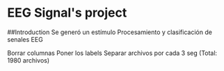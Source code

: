 # EEG Signal's project
##Introduction
Se generó un estímulo
Procesamiento y clasificación de senales EEG

Borrar columnas
Poner los labels
Separar archivos por cada 3 seg (Total: 1980 archivos)
